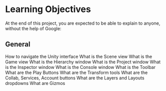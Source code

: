 # Learning Objectives
At the end of this project, you are expected to be able to explain to anyone, without the help of Google:

## General
How to navigate the Unity interface
What is the Scene view
What is the Game view
What is the Hierarchy window
What is the Project window
What is the Inspector window
What is the Console window
What is the Toolbar
What are the Play Buttons
What are the Transform tools
What are the Collab, Services, Account buttons
What are the Layers and Layouts dropdowns
What are Gizmos